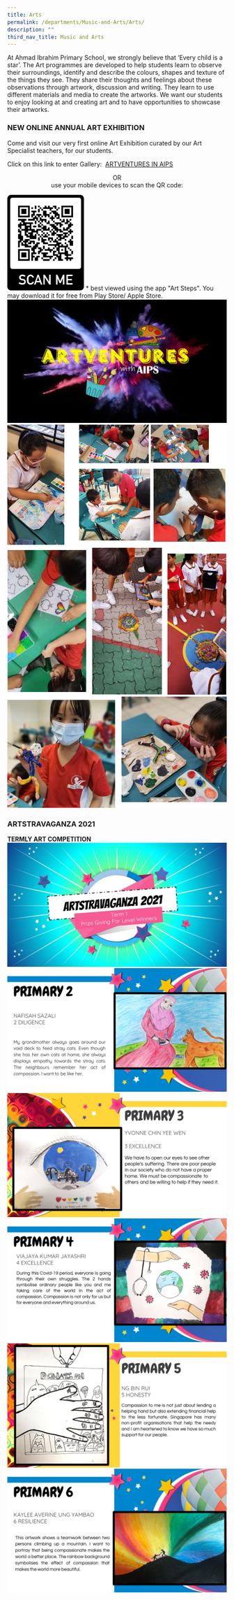 ```yaml
---
title: Arts
permalink: /departments/Music-and-Arts/Arts/
description: ""
third_nav_title: Music and Arts
---
```

At Ahmad Ibrahim Primary School, we strongly believe that ‘Every child is a star’. The Art programmes are developed to help students learn to observe their surroundings, identify and describe the colours, shapes and texture of the things they see. They share their thoughts and feelings about these observations through artwork, discussion and writing. They learn to use different materials and media to create the artworks. We want our students to enjoy looking at and creating art and to have opportunities to showcase their artworks.
	
### NEW ONLINE ANNUAL ART EXHIBITION
	
Come and visit our very first online Art Exhibition curated by our Art Specialist teachers, for our students. 
	
Click on this link to enter Gallery:  <a href="https://www.artsteps.com/embed/61888ce1ac85446ad7358165/560/315">ARTVENTURES IN AIPS</a>

<p style="text-align:center;">OR<br>use your mobile devices to scan the QR code:</p>
	
<img src="/images/QR%20CODE.png" style="width:35%" alt="">
* best viewed using the app &quot;Art Steps&quot;. You may download it for free from Play Store/ Apple Store.
	
<img src="/images/ADVENTURES.jpg" alt="">
<img src="/images/ART1.png" alt="">
<img src="/images/ART2.png" alt="">
<img src="/images/ART3.png" alt="">

### ARTSTRAVAGANZA 2021
**TERMLY ART COMPETITION**
<img src="/images/ARTSTRAVAGANZA%202021.jpg" alt="TERMLY ART COMPETITION"><img src="/images/ARTSTRAVAGANZA%202021_2.jpg" alt="TERMLY ART COMPETITION"><img src="/images/ARTSTRAVAGANZA%202021_3.jpg" alt="TERMLY ART COMPETITION"><img src="/images/ARTSTRAVAGANZA%202021_4.jpg" alt="TERMLY ART COMPETITION"><img src="/images/ARTSTRAVAGANZA%202021_5.jpg" alt="TERMLY ART COMPETITION"><img src="/images/ARTSTRAVAGANZA%202021_6.jpg" alt="TERMLY ART COMPETITION">